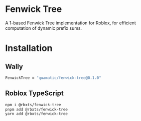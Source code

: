 # Fenwick Tree

A 1-based Fenwick Tree implementation for Roblox, for efficient computation of dynamic prefix sums.

# Installation

## Wally

```sh
FenwickTree = "quamatic/fenwick-tree@0.1.0"
```

## Roblox TypeScript

```sh
npm i @rbxts/fenwick-tree
pnpm add @rbxts/fenwick-tree
yarn add @rbxts/fenwick-tree
```
